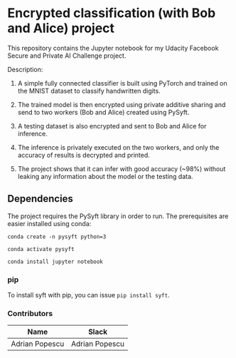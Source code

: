 # Encrypted classification (with Bob and Alice) project
This repository contains the Jupyter notebook for my Udacity Facebook Secure and Private AI Challenge project.

Description:
1. A simple fully connected classifier is built using PyTorch and trained on the MNIST dataset to classify handwritten digits.
 
2. The trained model is then encrypted using private additive sharing and send to two workers (Bob and Alice) created using PySyft.
 
3. A testing dataset is also encrypted and sent to Bob and Alice for inference.
 
4. The inference is privately executed on the two workers, and only the accuracy of results is decrypted and printed.

5. The project shows that it can infer with good accuracy (~98%) without leaking any information about the model or the testing data.

## Dependencies

The project requires the PySyft library in order to run. The prerequisites are easier installed using conda:

`conda create -n pysyft python=3`

`conda activate pysyft`

`conda install jupyter notebook`


### pip

To install syft with pip, you can issue `pip install syft`.

### Contributors

| Name | Slack |
| ------ | ------ |
| Adrian Popescu | Adrian Popescu |
